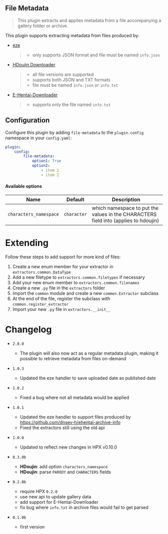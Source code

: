 File Metadata
----------------------------

> This plugin extracts and applies metadata from a file accompanying a gallery folder or archive.

This plugin supports extracting metadata from files produced by:

- [eze](https://dnsev-h.github.io/eze/)
    > - only supports JSON format and file must be named `info.json`
- [HDoujin Downloader](https://doujindownloader.com/)
    > - all file versions are supported
    > - supports both JSON and TXT formats
    > - file must be named `info.json` or `info.txt`
- [E-Hentai-Downloader](https://github.com/ccloli/E-Hentai-Downloader)
    > - supports only the file named `info.txt`

## Configuration

Configure this plugin by adding `file-metadata` to the `plugin.config` namespace in your `config.yaml`:
```yaml
plugin:
    config:
        file-metadata:
            option1: True
            option2:
                - item 1
                - item 2
```

#### Available options

Name | Default | Description
--- | --- | ---
`characters_namespace` | `character` | which namespace to put the values in the CHARACTERS field into (applies to hdoujin)

# Extending

Follow these steps to add support for more kind of files:

1. Create a new enum member for your extractor in `extractors.common.DataType`
2. Add a new filetype to `extractors.common.filetypes` if necessary
3. Add your new enum member to `extractors.common.filenames`
4. Create a new `.py` file in the `extractors` folder
5. Import the `common` module and create a new `common.Extractor` subclass
6. At the end of the file, register the subclass with `common.register_extractor`
7. Import your new `.py` file in `extractors.__init__`

# Changelog

- `2.0.0`
    - The plugin will also now act as a regular metadata plugin, making it possible to retrieve metadata from files on-demand

- `1.0.3`
    - Updated the eze handler to save uploaded date as published date

- `1.0.2`
    - Fixed a bug where not all metadata would be applied

- `1.0.1`
    - Updated the eze handler to support files produced by https://github.com/dnsev-h/ehentai-archive-info
    - Fixed the extractors still using the old api

- `1.0.0`
    - Updated to reflect new changes in HPX v0.10.0

- `0.3.0b`
    - **HDoujin**: add option `characters_namespace`
    - **HDoujin**: parse `PARODY` and `CHARACTERS` fields

- `0.2.0b`
    - require HPX `0.2.0`
    - use new api to update gallery data
    - add support for E-Hentai-Downloader
    - fix bug where `info.txt` in archive files would fail to get parsed

- `0.1.0b`
    - first version
